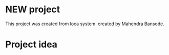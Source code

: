 # NEW project
This project was created from loca system. 
created by Mahendra Bansode.
# Project idea